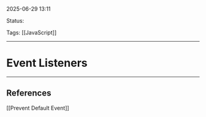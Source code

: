 
2025-06-29 13:11

Status:

Tags: [[JavaScript]]

---
# Event Listeners


 
---
## References
[[Prevent Default Event]]